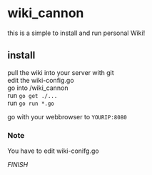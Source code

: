 # wiki_cannon
this is a simple to install and run personal Wiki!  
  
## install
pull the wiki into your server with git  
edit the wiki-config.go     
go into /wiki_cannon    
run ```go get ./...```    
run ```go run *.go```  
  
go with your webbrowser to ```YOURIP:8080```  
  
### Note
You have to edit wiki-conifg.go
  
  
*FINISH*
